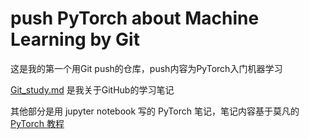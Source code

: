 # push PyTorch about Machine Learning by Git

这是我的第一个用Git push的仓库，push内容为PyTorch入门机器学习

[Git_study.md](https://github.com/yefcion/Git_PyTorch/blob/master/Git_study.md)  是我关于GitHub的学习笔记

其他部分是用 jupyter notebook 写的 PyTorch 笔记，笔记内容基于莫凡的 [PyTorch 教程](https://github.com/MorvanZhou/tutorials/tree/master/pyTorch%20tutorial)
